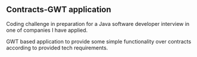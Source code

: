 <h2>Contracts-GWT application</h2>

Coding challenge in preparation for a Java software developer interview in one of companies I have applied.

GWT based application to provide some simple functionality over contracts according to provided tech requirements. 
